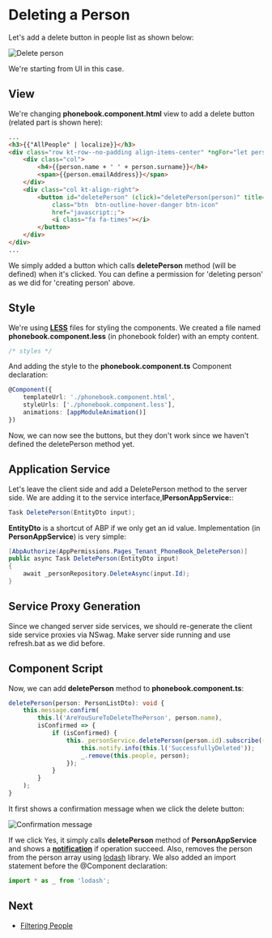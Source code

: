 # Deleting a Person

Let's add a delete button in people list as shown below:

<img src="images/phonebook-people-delete-button1.png" alt="Delete person" class="img-thumbnail" />

We're starting from UI in this case.

## View

We're changing **phonebook.component.html** view to add a delete button
(related part is shown here):

```html
...
<h3>{{"AllPeople" | localize}}</h3>
<div class="row kt-row--no-padding align-items-center" *ngFor="let person of people">
    <div class="col">
        <h4>{{person.name + ' ' + person.surname}}</h4>
        <span>{{person.emailAddress}}</span>
    </div>
    <div class="col kt-align-right">
        <button id="deletePerson" (click)="deletePerson(person)" title="{{'Delete' | localize}}"
            class="btn  btn-outline-hover-danger btn-icon"
            href="javascript:;">
            <i class="fa fa-times"></i>
        </button>
    </div>
</div>
...
```

We simply added a button which calls **deletePerson** method (will be
defined) when it's clicked. You can define a permission for 'deleting
person' as we did for 'creating person' above.

## Style

We're using **[LESS](http://lesscss.org/)** files for styling the components. We created a file named **phonebook.component.less** (in
phonebook folder) with an empty content.

```css
/* styles */
```

And adding the style to the **phonebook.component.ts** Component
declaration:

```typescript
@Component({
    templateUrl: './phonebook.component.html',
    styleUrls: ['./phonebook.component.less'],
    animations: [appModuleAnimation()]
})
```

Now, we can now see the buttons, but they don't work since we haven't
defined the deletePerson method yet.

## Application Service

Let's leave the client side and add a DeletePerson method to the server
side. We are adding it to the service interface,**IPersonAppService:**:

```csharp
Task DeletePerson(EntityDto input);
```

**EntityDto** is a shortcut of ABP if we only get an id value.
Implementation (in **PersonAppService**) is very simple:

```csharp
[AbpAuthorize(AppPermissions.Pages_Tenant_PhoneBook_DeletePerson)]
public async Task DeletePerson(EntityDto input)
{
    await _personRepository.DeleteAsync(input.Id);
}
```

## Service Proxy Generation

Since we changed server side services, we should re-generate the client
side service proxies via NSwag. Make server side running and use
refresh.bat as we did before.

## Component Script

Now, we can add **deletePerson** method to **phonebook.component.ts**:

```typescript
deletePerson(person: PersonListDto): void {
    this.message.confirm(
        this.l('AreYouSureToDeleteThePerson', person.name),
        isConfirmed => {
            if (isConfirmed) {
                this._personService.deletePerson(person.id).subscribe(() => {
                    this.notify.info(this.l('SuccessfullyDeleted'));
                    _.remove(this.people, person);
                });
            }
        }
    );
} 
```

It first shows a confirmation message when we click the delete button:

<img src="images/confirmation-delete-person1.png" alt="Confirmation message" class="img-thumbnail" />

If we click Yes, it simply calls **deletePerson** method of
**PersonAppService** and shows a
**[notification](https://aspnetboilerplate.com/Pages/Documents/Javascript-API/Notification)**
if operation succeed. Also, removes the person from the person array
using [lodash](https://lodash.com/) library. We also added an import
statement before the @Component declaration:

```typescript
import * as _ from 'lodash';
```

## Next

* [Filtering People](Developing-Step-By-Step-Angular-Filtering-People)